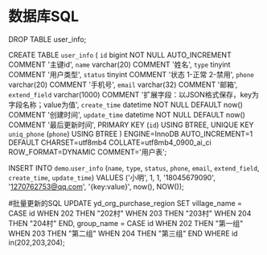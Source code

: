 # 数据库SQL
DROP TABLE user_info;

CREATE TABLE `user_info` (
  `id` bigint NOT NULL AUTO_INCREMENT COMMENT '主键id',
  `name` varchar(20) COMMENT '姓名',
  `type` tinyint COMMENT '用户类型',
  `status` tinyint COMMENT '状态 1-正常 2-禁用',
  `phone` varchar(20) COMMENT '手机号',
  `email` varchar(32) COMMENT '邮箱',
  `extend_field` varchar(1000) COMMENT '扩展字段：以JSON格式保存，key为字段名称；value为值',
  `create_time` datetime NOT NULL DEFAULT now() COMMENT '创建时间',
  `update_time` datetime NOT NULL DEFAULT now() COMMENT '最后更新时间',
  PRIMARY KEY (`id`) USING BTREE,
  UNIQUE KEY `uniq_phone` (`phone`) USING BTREE
) ENGINE=InnoDB AUTO_INCREMENT=1 DEFAULT CHARSET=utf8mb4 COLLATE=utf8mb4_0900_ai_ci ROW_FORMAT=DYNAMIC COMMENT='用户表';

INSERT INTO `demo`.`user_info` (`name`, `type`, `status`, `phone`, `email`, `extend_field`, `create_time`, `update_time`) 
VALUES ('小明', 1, 1, '18045679090', '1270762753@qq.com', '{key:value}', now(), NOW());

#批量更新的SQL
UPDATE yd_org_purchase_region
    SET
    village_name = CASE id
        WHEN 202 THEN "202村"
        WHEN 203 THEN "203村"
        WHEN 204 THEN "204村"
    END,
		group_name = CASE id
        WHEN 202 THEN "第一组"
        WHEN 203 THEN "第二组"
        WHEN 204 THEN "第三组"
		END
		WHERE id in(202,203,204);